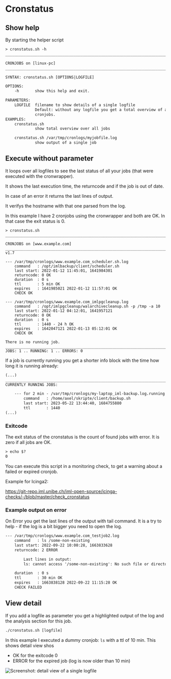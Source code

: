 
# Cronstatus

## Show help

By starting the helper script 

```txt
> cronstatus.sh -h
____________________________________________________________________________________

CRONJOBS on [linux-pc]
______________________________________________________________________________/ v1.6

SYNTAX: cronstatus.sh [OPTIONS|LOGFILE]

OPTIONS:
    -h       show this help and exit.

PARAMETERS:
    LOGFILE  filename to show details of a single logfile
             Default: without any logfile you get a total overview of all 
             cronjobs.
EXAMPLES:
    cronstatus.sh
             show total overview over all jobs

    cronstatus.sh /var/tmp/cronlogs/myjobfile.log
             show output of a single job

```

## Execute without parameter

It loops over all logfiles to see the last status of all your jobs (that were executed with the cronwrapper).

It shows the last execution time, the returncode and if the job is out of date.

In case of an error it returns the last lines of output.

It verifys the hostname with that one parsed from the log.

In this example I have 2 cronjobs using the cronwrapper and both are OK. In that case the exit status is 0.

```text
> cronstatus.sh 
____________________________________________________________________________________

CRONJOBS on [www.example.com]
______________________________________________________________________________/ v1.7

--- /var/tmp/cronlogs/www.example.com_scheduler.sh.log
    command   : /opt/imlbackup/client/scheduler.sh
    last start: 2022-01-12 11:45:01, 1641984301
    returncode: 0 OK
    duration  : 0 s
    ttl       : 5 min OK
    expires   : 1641985021 2022-01-12 11:57:01 OK
    CHECK OK

--- /var/tmp/cronlogs/www.example.com_imlpgcleanup.log
    command   : /opt/imlpgcleanup/walarchivecleanup.sh -p /tmp -a 10
    last start: 2022-01-12 04:12:01, 1641957121
    returncode: 0 OK
    duration  : 0 s
    ttl       : 1440 - 24 h OK
    expires   : 1642047121 2022-01-13 05:12:01 OK
    CHECK OK

There is no running job.
____________________________________________________________________________________
JOBS: 1 .. RUNNING: 1 .. ERRORS: 0

```

If a job is currently running you get a shorter info block with the time how long it is running already:

```txt
(...)
____________________________________________________________________________________
CURRENTLY RUNNING JOBS:

    --- for 2 min - /var/tmp/cronlogs/my-laptop_iml-backup.log.running
        command   : /home/axel/skripte/client/backup.sh
        last start: 2023-05-22 13:44:40, 1684755880
        ttl       : 1440
(...)
```

### Exitcode

The exit status of the cronstatus is the count of found jobs with error.
It is zero if all jobs are OK.

```txt
> echo $?
0
```

You can execute this script in a monitoring check, to get a warning about a failed or expired cronjob.

Example for Icinga2:

https://git-repo.iml.unibe.ch/iml-open-source/icinga-checks/-/blob/master/check_cronstatus


### Example output on error

On Error you get the last lines of the output with tail command.
It is a try to help - if the log is a bit bigger you need to open the log.

```txt
--- /var/tmp/cronlogs/www.example.com_testjob2.log
    command   : ls /some-non-existing
    last start: 2022-09-22 10:00:28, 1663833628
    returncode: 2 ERROR

        Last lines in output:
        ls: cannot access '/some-non-existing': No such file or directory

    duration  : 0 s
    ttl       : 30 min OK
    expires   : 1663838128 2022-09-22 11:15:28 OK
    CHECK FAILED
```

## View detail

If you add a logfile as parameter you get a highlighted output of the log and the analysis section for this job.

```txt
./cronstatus.sh [logfile]
```

In this example I executed a dummy cronjob: `ls` with a ttl of 10 min. This shows detail view shos

* OK for the exitcode 0
* ERROR for the expired job (log is now older than 10 min)

![Screenshot: detail view of a single logfile](/images/cronstatus_detail.png)